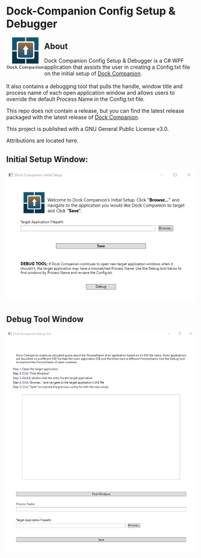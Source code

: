 # Dock-Companion Config Setup & Debugger
<img src="https://github.com/tronfacex/Dock-Companion/blob/master/DC-Logo-Text.png" width="20%" ALIGN="left"></img>

<h2 id="about">About</h2>
Dock Companion Config Setup & Debugger is a C# WPF application that assists the user in creating a Config.txt file on the initial setup of <a href="https://github.com/tronfacex/Dock-Companion">Dock Companion</a>.
</br></br>
It also contains a debugging tool that pulls the handle, window title and process name of each open application window and allows users to override the default Process Name in the Config.txt file.

This repo does not contain a release, but you can find the latest release packaged with the latest release of <a href="https://github.com/tronfacex/Dock-Companion">Dock Companion</a>.

This project is published with a GNU General Public License v3.0.

Attributions are located here.

<h2 id="intial-setup-window">Initial Setup Window:</h2>

![Initial Setup](DC-Initial-Setup-Window.png)

<h2 id="debug-window">Debug Tool Window</h2>

![Debug Window](DC-Debug-Window.png)
